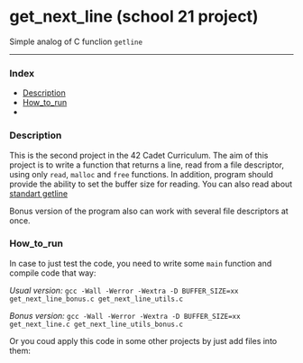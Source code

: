 # get_next_line (school 21 project)

Simple analog of C funclion ``getline``

---
### Index

* [Description](#Description)
* [How_to_run](#How_to_run)
* 

### Description

This is the second project in the 42 Cadet Curriculum. The aim of this project is to write a function that returns a line, read from a file descriptor, using only ``read``, ``malloc`` and ``free`` functions. In addition, program should provide the ability to set the buffer size for reading. You can also read about [standart getline](https://man7.org/linux/man-pages/man3/getline.3.html)

Bonus version of the program also can work with several file descriptors at once.

### How_to_run

In case to just test the code, you need to write some ``main`` function and compile code that way:

*Usual version:* ``gcc -Wall -Werror -Wextra -D BUFFER_SIZE=xx get_next_line_bonus.c get_next_line_utils.c``

*Bonus version:* ``gcc -Wall -Werror -Wextra -D BUFFER_SIZE=xx get_next_line.c get_next_line_utils_bonus.c``

Or you coud apply this code in some other projects by just add files into them:

